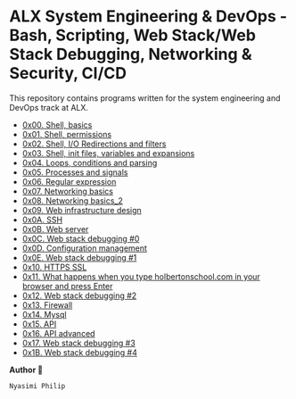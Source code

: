  <h1>ALX System Engineering & DevOps - Bash, Scripting, Web Stack/Web Stack Debugging, Networking & Security, CI/CD</h1>
    <p>
        This repository contains programs written for the system engineering and DevOps track at ALX.
    </p>
    <ul>
        <li><a href="https://github.com/NyasimiPhilip/alx-system_engineering-devops/tree/master/0x00-shell_basics">0x00. Shell, basics</a></li>
        <li><a href="https://github.com/NyasimiPhilip/alx-system_engineering-devops/tree/master/0x01-shell_permissions">0x01. Shell, permissions</a></li>
        <li><a href="https://github.com/NyasimiPhilip/alx-system_engineering-devops/tree/master/0x02-shell_io_redirections_and_filters">0x02. Shell, I/O Redirections and filters</a></li>
        <li><a href="https://github.com/NyasimiPhilip/alx-system_engineering-devops/tree/master/0x03-shell_init_files_variables_and_expansions">0x03. Shell, init files, variables and expansions</a></li>
        <li><a href="https://github.com/NyasimiPhilip/alx-system_engineering-devops/tree/master/0x04-loops_conditions_and_parsing">0x04. Loops, conditions and parsing</a></li>
        <li><a href="https://github.com/NyasimiPhilip/alx-system_engineering-devops/tree/master/0x05-processes_and_signals">0x05. Processes and signals</a></li>
        <li><a href="https://github.com/NyasimiPhilip/alx-system_engineering-devops/tree/master/0x06-regular_expression">0x06. Regular expression</a></li>
        <li><a href="https://github.com/NyasimiPhilip/alx-system_engineering-devops/tree/master/0x07-networking_basics">0x07. Networking basics</a></li>
        <li><a href="https://github.com/NyasimiPhilip/alx-system_engineering-devops/tree/master/0x08-networking_basics_2">0x08. Networking basics_2</a></li>
        <li><a href="https://github.com/NyasimiPhilip/alx-system_engineering-devops/tree/master/0x09-web_infrastructure_design">0x09. Web infrastructure design</a></li>
        <li><a href="https://github.com/NyasimiPhilip/alx-system_engineering-devops/tree/master/0x0A-ssh">0x0A. SSH</a></li>
        <li><a href="https://github.com/NyasimiPhilip/alx-system_engineering-devops/tree/master/0x0B-web_server">0x0B. Web server</a></li>
        <li><a href="https://github.com/NyasimiPhilip/alx-system_engineering-devops/tree/master/0x0C-web_stack_debugging_0">0x0C. Web stack debugging #0</a></li>
        <li><a href="https://github.com/NyasimiPhilip/alx-system_engineering-devops/tree/master/0x0D-configuration_management">0x0D. Configuration management</a></li>
        <li><a href="https://github.com/NyasimiPhilip/alx-system_engineering-devops/tree/master/0x0E-web_stack_debugging_1">0x0E. Web stack debugging #1</a></li>
        <li><a href="https://github.com/NyasimiPhilip/alx-system_engineering-devops/tree/master/0x10-https_ssl">0x10. HTTPS SSL</a></li>
        <li><a href="https://github.com/NyasimiPhilip/alx-system_engineering-devops/tree/master/0x11-what_happens_when">0x11. What happens when you type holbertonschool.com in your browser and press Enter</a></li>
        <li><a href="https://github.com/NyasimiPhilip/alx-system_engineering-devops/tree/master/0x12-web_stack_debugging_2">0x12. Web stack debugging #2</a></li>
        <li><a href="https://github.com/NyasimiPhilip/alx-system_engineering-devops/tree/master/0x13-firewall">0x13. Firewall</a></li>
        <li><a href="https://github.com/NyasimiPhilip/alx-system_engineering-devops/tree/master/0x14-mysql">0x14. Mysql</a></li>
        <li><a href="https://github.com/NyasimiPhilip/alx-system_engineering-devops/tree/master/0x15-api">0x15. API</a></li>
        <li><a href="https://github.com/NyasimiPhilip/alx-system_engineering-devops/tree/master/0x16-api_advanced">0x16. API advanced</a></li>
        <li><a href="https://github.com/NyasimiPhilip/alx-system_engineering-devops/tree/master/0x17-web_stack_debugging_3">0x17. Web stack debugging #3</a></li>        
        <li><a href="https://github.com/NyasimiPhilip/alx-system_engineering-devops/tree/master/0x1B-web_stack_debugging_4">0x1B. Web stack debugging #4</a></li>       
    </ul>
     <p><strong>Author 🙂</strong></p>
    <p><code>Nyasimi Philip</code></p>
